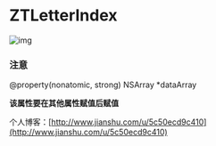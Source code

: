 # ZTLetterIndex

![img](https://github.com/JoviZT/ZTLetterIndex/raw/master/ScreenShot.gif)  

### 注意

@property(nonatomic, strong) NSArray *dataArray

**该属性要在其他属性赋值后赋值**<br/> 

个人博客：[http://www.jianshu.com/u/5c50ecd9c410](http://www.jianshu.com/u/5c50ecd9c410)
